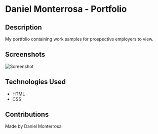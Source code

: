 # Daniel Monterrosa - Portfolio

## Description
My portfolio containing work samples for prospective employers to view.

## Screenshots
![Screenshot](https://user-images.githubusercontent.com/65088117/84557238-57504780-acf7-11ea-8aec-1c18838d4d81.png)

## Technologies Used
* HTML
* CSS

## Contributions
Made by Daniel Monterrosa